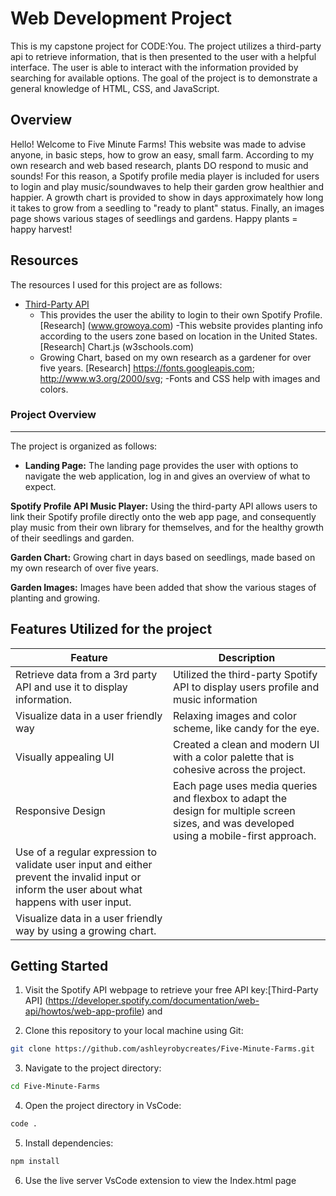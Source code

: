 # Web Development Project
This is my capstone project for CODE:You. The project utilizes a third-party api to retrieve information, that is then presented to the user with a helpful interface. 
The user is able to interact with the information provided by searching for available options. 
The goal of the project is to demonstrate a general knowledge of HTML, CSS, and JavaScript.

## Overview
 Hello! Welcome to Five Minute Farms! This website was made to advise anyone, in basic steps, how to grow an easy, small farm. According to my own research and web based research, plants DO respond to music and sounds! For this reason, a Spotify profile media player is included for users to login and play music/soundwaves to help their garden grow healthier and happier. A growth chart is provided to show in days approximately how long it takes to grow from a seedling to "ready to plant" status. Finally, an images page shows various stages of seedlings and gardens. Happy plants = happy harvest!

## Resources
The resources I used for this project are as follows:
- [Third-Party API](https://developer.spotify.com/documentation/web-api)
   - This provides the user the ability to login to their own Spotify Profile.
   [Research] (www.growoya.com)
   -This website provides planting info according to the users zone based on location in the United States.
   [Research] Chart.js (w3schools.com)
   - Growing Chart, based on my own research as a gardener for over five years.
   [Research] https://fonts.googleapis.com; http://www.w3.org/2000/svg; 
   -Fonts and CSS help with images and colors.



### Project Overview
---

The project is organized as follows:

- **Landing Page:** The landing page provides the user with options to navigate the web application, log in and gives an overview of what to expect.

**Spotify Profile API Music Player:** Using the third-party API allows users to link their Spotify profile directly onto the web app page, and consequently play music from their own library for themselves, and for the healthy growth of their seedlings and garden.

**Garden Chart:** Growing chart in days based on seedlings, made based on my own research of over five years.

**Garden Images:** Images have been added that show the various stages of planting and growing. 


## Features Utilized for the project

  | Feature        | Description                           |
  |----------------|---------------------------------------|
  | Retrieve data from a 3rd party API and use it to display information. | Utilized the third-party Spotify API to display users profile and music information |
  | Visualize data in a user friendly way | Relaxing images and color scheme, like candy for the eye. |
  | Visually appealing UI | Created a clean and modern UI with a color palette that is cohesive across the project. |
  | Responsive Design | Each page uses media queries and flexbox to adapt the design for multiple screen sizes, and was developed using a mobile-first approach. |
  |Use of a regular expression to validate user input and either prevent the invalid input or inform the user about what happens with user input. |
  |Visualize data in a user friendly way by using a growing chart. |

## Getting Started
1. Visit the Spotify API webpage to retrieve your free API key:[Third-Party API] (https://developer.spotify.com/documentation/web-api/howtos/web-app-profile) and  

2. Clone this repository to your local machine using Git:

```bash
git clone https://github.com/ashleyrobycreates/Five-Minute-Farms.git
```
3. Navigate to the project directory:
```bash
cd Five-Minute-Farms
```
4. Open the project directory in VsCode:
```bash
code .
```
5. Install dependencies:
```bash
npm install
```
6. Use the live server VsCode extension to view the Index.html page








